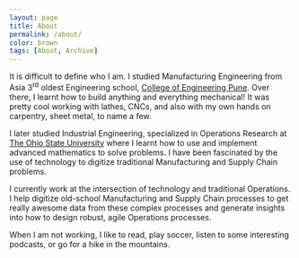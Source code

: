 ```yaml
---
layout: page
title: About
permalink: /about/
color: brown
tags: [About, Archive]
---
```


It is difficult to define who I am. I studied Manufacturing Engineering from Asia 3<sup>rd</sup> oldest Engineering school, [College of Engineering Pune](https://www.coep.org.in/). Over there, I learnt how to build anything and everything mechanical! It was pretty cool working with lathes, CNCs, and also with my own hands on carpentry, sheet metal, to name a few.

I later studied Industrial Engineering, specialized in Operations Research at [The Ohio State University](https://ise.osu.edu/) where I learnt how to use and implement advanced mathematics to solve problems. I have been fascinated by the use of technology to digitize traditional Manufacturing and Supply Chain problems.

I currently work at the intersection of technology and traditional Operations. I help digitize old-school Manufacturing and Supply Chain processes to get really awesome data from these complex processes and generate insights into how to design robust, agile Operations processes.

When I am not working, I like to read, play soccer, listen to some interesting podcasts, or go for a hike in the mountains.
